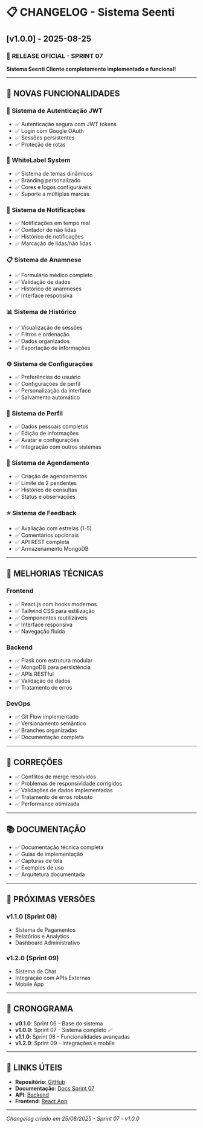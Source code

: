 # 📋 CHANGELOG - Sistema Seenti

## [v1.0.0] - 2025-08-25

### 🎉 **RELEASE OFICIAL - SPRINT 07**

**Sistema Seenti Cliente completamente implementado e funcional!**

---

## 🚀 **NOVAS FUNCIONALIDADES**

### **🔐 Sistema de Autenticação JWT**
- ✅ Autenticação segura com JWT tokens
- ✅ Login com Google OAuth
- ✅ Sessões persistentes
- ✅ Proteção de rotas

### **🎨 WhiteLabel System**
- ✅ Sistema de temas dinâmicos
- ✅ Branding personalizado
- ✅ Cores e logos configuráveis
- ✅ Suporte a múltiplas marcas

### **🔔 Sistema de Notificações**
- ✅ Notificações em tempo real
- ✅ Contador de não lidas
- ✅ Histórico de notificações
- ✅ Marcação de lidas/não lidas

### **📋 Sistema de Anamnese**
- ✅ Formulário médico completo
- ✅ Validação de dados
- ✅ Histórico de anamneses
- ✅ Interface responsiva

### **📊 Sistema de Histórico**
- ✅ Visualização de sessões
- ✅ Filtros e ordenação
- ✅ Dados organizados
- ✅ Exportação de informações

### **⚙️ Sistema de Configurações**
- ✅ Preferências do usuário
- ✅ Configurações de perfil
- ✅ Personalização da interface
- ✅ Salvamento automático

### **👤 Sistema de Perfil**
- ✅ Dados pessoais completos
- ✅ Edição de informações
- ✅ Avatar e configurações
- ✅ Integração com outros sistemas

### **📅 Sistema de Agendamento**
- ✅ Criação de agendamentos
- ✅ Limite de 2 pendentes
- ✅ Histórico de consultas
- ✅ Status e observações

### **⭐ Sistema de Feedback**
- ✅ Avaliação com estrelas (1-5)
- ✅ Comentários opcionais
- ✅ API REST completa
- ✅ Armazenamento MongoDB

---

## 🔧 **MELHORIAS TÉCNICAS**

### **Frontend**
- ✅ React.js com hooks modernos
- ✅ Tailwind CSS para estilização
- ✅ Componentes reutilizáveis
- ✅ Interface responsiva
- ✅ Navegação fluida

### **Backend**
- ✅ Flask com estrutura modular
- ✅ MongoDB para persistência
- ✅ APIs RESTful
- ✅ Validação de dados
- ✅ Tratamento de erros

### **DevOps**
- ✅ Git Flow implementado
- ✅ Versionamento semântico
- ✅ Branches organizadas
- ✅ Documentação completa

---

## 🐛 **CORREÇÕES**

- ✅ Conflitos de merge resolvidos
- ✅ Problemas de responsividade corrigidos
- ✅ Validações de dados implementadas
- ✅ Tratamento de erros robusto
- ✅ Performance otimizada

---

## 📚 **DOCUMENTAÇÃO**

- ✅ Documentação técnica completa
- ✅ Guias de implementação
- ✅ Capturas de tela
- ✅ Exemplos de uso
- ✅ Arquitetura documentada

---

## 🎯 **PRÓXIMAS VERSÕES**

### **v1.1.0 (Sprint 08)**
- Sistema de Pagamentos
- Relatórios e Analytics
- Dashboard Administrativo

### **v1.2.0 (Sprint 09)**
- Sistema de Chat
- Integração com APIs Externas
- Mobile App

---

## 📅 **CRONOGRAMA**

- **v0.1.0**: Sprint 06 - Base do sistema
- **v1.0.0**: Sprint 07 - Sistema completo ✅
- **v1.1.0**: Sprint 08 - Funcionalidades avançadas
- **v1.2.0**: Sprint 09 - Integrações e mobile

---

## 🔗 **LINKS ÚTEIS**

- **Repositório**: [GitHub](https://github.com/seenti/seenti-app)
- **Documentação**: [Docs Sprint 07](./Docs/Sprint%2007/)
- **API**: [Backend](./dev/)
- **Frontend**: [React App](./Frontend/)

---

*Changelog criado em 25/08/2025 - Sprint 07 - v1.0.0*
